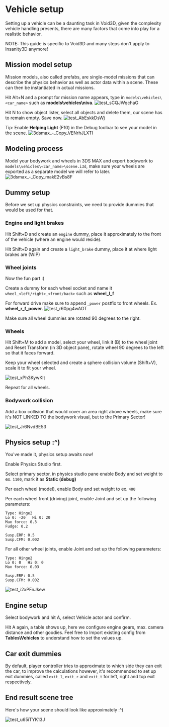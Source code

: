 # Vehicle setup

Setting up a vehicle can be a daunting task in Void3D, given the complexity vehicle handling presents, there are many factors that come into play for a realistic behavior.

NOTE: This guide is specific to Void3D and many steps don't apply to Insanity3D anymore!

## Mission model setup

Mission models, also called prefabs, are single-model missions that can describe the physics behavior as well as actor data within a scene. These can then be instantiated in actual missions.

Hit Alt+N and a prompt for mission name appears, type in `models\vehicles\<car_name>` such as **models\vehicles\niva**.
![test_sCQJWqchaG](https://user-images.githubusercontent.com/9026786/165065737-c51ab8e0-8455-488e-a53a-ac38f8466ebd.png)

Hit N to show object lister, select all objects and delete them, our scene has to remain empty. Save now.
![test_AbEskkDsWj](https://user-images.githubusercontent.com/9026786/165065828-45484483-3700-4e22-87a4-d5aac59ffd2f.png)

Tip: Enable **Helping Light** (F10) in the Debug toolbar to see your model in the scene.
![3dsmax_-_Copy_VENrhJLXTI](https://user-images.githubusercontent.com/9026786/165065949-2c933bf8-9d9d-45b8-b90b-c9fb86160d92.png)

## Modeling process

Model your bodywork and wheels in 3DS MAX and export bodywork to `models\vehicles\<car_name>\scene.i3d`, make sure your wheels are exported as a separate model we will refer to later.
![3dsmax_-_Copy_makE2vBs8F](https://user-images.githubusercontent.com/9026786/165065588-424bb7a0-6f31-46bc-a73c-2229bec0800b.png)

## Dummy setup

Before we set up physics constraints, we need to provide dummies that would be used for that.

### Engine and light brakes

Hit Shift+D and create an `engine` dummy, place it approximately to the front of the vehicle (where an engine would reside).

Hit Shift+D again and create a `light_brake` dummy, place it at where light brakes are (WIP)

### Wheel joints

Now the fun part :)

Create a dummy for each wheel socket and name it `wheel_<left/right>_<front/back>` such as **wheel_l_f**

For forward drive make sure to append `_power` postfix to front wheels. Ex. **wheel_r_f_power**.
![test_r60pg4wAOT](https://user-images.githubusercontent.com/9026786/165066132-6bfda7b2-baff-4027-a7db-609b5e93a620.png)

Make sure all wheel dummies are rotated 90 degrees to the right.

### Wheels

Hit Shift+M to add a model, select your wheel, link it (B) to the wheel joint and Reset Transform (in 3D object pane), rotate wheel 90 degrees to the left so that it faces forward.

Keep your wheel selected and create a sphere collision volume (Shift+V), scale it to fit your wheel.

![test_xPh3KywKlt](https://user-images.githubusercontent.com/9026786/165065299-a1dce0bc-b7bb-4745-bf32-0f5ff9c48943.png)

Repeat for all wheels.

### Bodywork collision

Add a box collision that would cover an area right above wheels, make sure it's NOT LINKED TO the bodywork visual, but to the Primary Sector!

![test_Jr6NvdBE53](https://user-images.githubusercontent.com/9026786/165064325-f0e8924d-3d9f-4f9b-8925-8b93ec4c67c8.png)

## Physics setup :^)

You've made it, physics setup awaits now!

Enable Physics Studio first.

Select primary sector, in physics studio pane enable Body and set weight to ex. `1100`, mark it as **Static (debug)**

Per each wheel (model), enable Body and set weight to ex. `400`

Per each wheel front (driving) joint, enable Joint and set up the following parameters:
```
Type: Hinge2
Lo 0: -20   Hi 0: 20
Max force: 0.3
Fudge: 0.2

Susp.ERP: 0.5
Susp.CFM: 0.002
```
For all other wheel joints, enable Joint and set up the following parameters:
```
Type: Hinge2
Lo 0: 0   Hi 0: 0
Max force: 0.03

Susp.ERP: 0.5
Susp.CFM: 0.002
```

![test_i2xPFnJkew](https://user-images.githubusercontent.com/9026786/165064709-039621d1-7a34-4f2e-8b2e-be25ad319212.png)

## Engine setup

Select bodywork and hit A, select Vehicle actor and confirm.

Hit A again, a table shows up, here we configure engine gears, max. camera distance and other goodies. Feel free to Import existing config from **Tables\Vehicles** to understand how to set the values up.

## Car exit dummies

By default, player controller tries to approximate to which side they can exit the car, to improve the calculations however, it's recommended to set up exit dummies, called `exit_l`, `exit_r` and `exit_t` for left, right and top exit respectively.

## End result scene tree

Here's how your scene should look like approximately :^)

![test_u65iTYK13J](https://user-images.githubusercontent.com/9026786/165064879-3f47213c-9b0b-474e-9dd2-340c3f011d1b.png)

